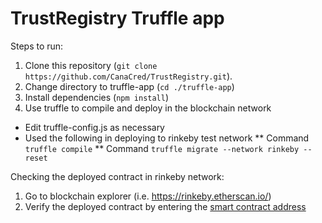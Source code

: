 # TrustRegistry Truffle app

Steps to run:

1. Clone this repository (`git clone https://github.com/CanaCred/TrustRegistry.git`). 
2. Change directory to truffle-app (`cd ./truffle-app`)
3. Install dependencies (`npm install`)
4. Use truffle to compile and deploy in the blockchain network 
* Edit truffle-config.js as necessary
* Used the following in deploying to rinkeby test network
** Command `truffle compile`
** Command `truffle migrate --network rinkeby --reset`


Checking the deployed contract in rinkeby network:
1. Go to blockchain explorer (i.e. https://rinkeby.etherscan.io/)
2. Verify the deployed contract by entering the [smart contract address](https://github.com/CanaCred/TrustRegistry/blob/dd882f63fdf6c6c736cd9ab427f98611d588196a/truffle-app/build/contracts/TrustRegistry.json#L5818)
